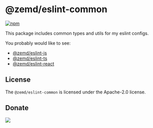 # @zemd/eslint-common

[![npm](https://img.shields.io/npm/v/@zemd/eslint-common?color=0000ff&label=npm&labelColor=000)](https://npmjs.com/package/@zemd/eslint-common)

This package includes common types and utils for my eslint configs.

You probably would like to see:

- [@zemd/eslint-js](https://www.npmjs.com/package/@zemd/eslint-js)
- [@zemd/eslint-ts](https://www.npmjs.com/package/@zemd/eslint-ts)
- [@zemd/eslint-react](https://www.npmjs.com/package/@zemd/eslint-react)

## License

The `@zemd/eslint-common` is licensed under the Apache-2.0 license.

## Donate

[![](https://img.shields.io/static/v1?label=UNITED24&message=support%20Ukraine&color=blue)](https://u24.gov.ua/)
